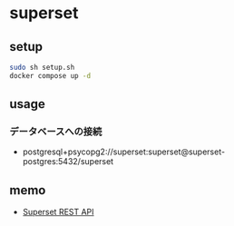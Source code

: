 # superset

## setup
```bash
sudo sh setup.sh
docker compose up -d
```

## usage
### データベースへの接続
- postgresql+psycopg2://superset:superset@superset-postgres:5432/superset

## memo
- [Superset REST API](https://superset.apache.org/docs/api)
